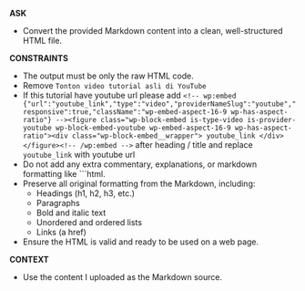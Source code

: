 __ASK__
- Convert the provided Markdown content into a clean, well-structured HTML file.

__CONSTRAINTS__
- The output must be only the raw HTML code.
- Remove `Tonton video tutorial asli di YouTube` 
- If this tutorial have youtube url please add `<!-- wp:embed {"url":"youtube_link","type":"video","providerNameSlug":"youtube","responsive":true,"className":"wp-embed-aspect-16-9 wp-has-aspect-ratio"} --><figure class="wp-block-embed is-type-video is-provider-youtube wp-block-embed-youtube wp-embed-aspect-16-9 wp-has-aspect-ratio"><div class="wp-block-embed__wrapper"> youtube_link </div></figure><!-- /wp:embed -->` after heading / title and replace `youtube_link` with youtube url
- Do not add any extra commentary, explanations, or markdown formatting like ```html.
- Preserve all original formatting from the Markdown, including:
    - Headings (h1, h2, h3, etc.)
    - Paragraphs
    - Bold and italic text
    - Unordered and ordered lists
    - Links (a href)
- Ensure the HTML is valid and ready to be used on a web page.

__CONTEXT__
- Use the content I uploaded as the Markdown source.